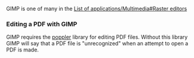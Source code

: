GIMP is one of many in the [List of applications/Multimedia#Raster editors](/index.php/List_of_applications/Multimedia#Raster_editors "List of applications/Multimedia")

### Editing a PDF with GIMP

GIMP requires the [poppler](https://www.archlinux.org/packages/?name=poppler) library for editing PDF files. Without this library GIMP will say that a PDF file is "unrecognized" when an attempt to open a PDF is made.